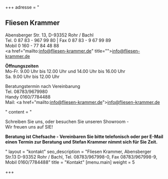 +++
adresse = "<h2>Fliesen Krammer</h2><p>Abensberger Str. 13, D-93352 Rohr / Bachl<br>Tel. 0 87 83 - 967 99 80 | Fax 0 87 83 - 9 67 99 89<br>Mobil 0 160 - 77 84 48 88<br><a href=\"mailto:info@fliesen-krammer.de\" title=\"\">info@fliesen-krammer.de</a></p><p><strong>Öffnungszeiten</strong><br>Mo-Fr. 9.00 Uhr bis 12.00 Uhr und 14.00 Uhr bis 16.00 Uhr<br>Sa. 9.00 Uhr bis 12.00 Uhr</p><p>Beratungstermin nach Vereinbarung<br>Tel. 08783/9679980<br>Handy 0160/7784488<br>Mail: <a href=\"mailto:info@fliesen-krammer.de\">info@fliesen-krammer.de</a></p>"
content = "<p>Schreiben Sie uns, oder besuchen Sie unseren Showroom - <br>Wir freuen uns auf SIE!</p><p><strong>Beratung ist Chefsache - Vereinbaren Sie bitte telefonisch oder per E-Mail einen Termin zur Beratung und Stefan Krammer nimmt sich für Sie Zeit.</strong></p>"
layout = "kontakt"
seo_description = "Fliesen Krammer, Abensberger Str.13 D-93352 Rohr / Bachl, Tel. 08783/967998-0, Fax 08783/967998-9, Mobil 0160/7784488"
title = "Kontakt"
[menu.main]
weight = 5

+++
